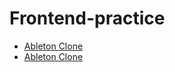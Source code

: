 # Frontend-practice

- [Ableton Clone](https://hyeo151.github.io/Frontend-practice/Ableton)
- [Ableton Clone](https://hyeo151.github.io/Frontend-practice/Abstract)